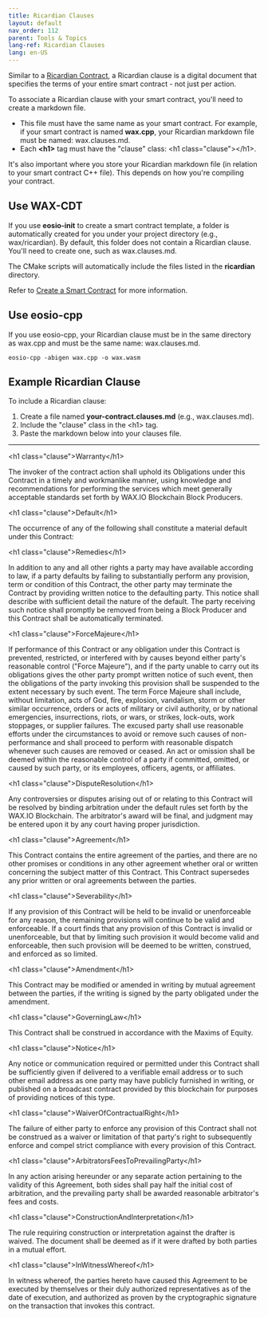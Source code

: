 ```yaml
---
title: Ricardian Clauses
layout: default
nav_order: 112
parent: Tools & Topics
lang-ref: Ricardian Clauses
lang: en-US
---
```


Similar to a [Ricardian Contract](/en/tools/ricardian_contract), a Ricardian clause is a digital document that specifies the terms of your entire smart contract - not just per action. 

To associate a Ricardian clause with your smart contract, you'll need to create a markdown file. 

* This file must have the same name as your smart contract. For example, if your smart contract is named **wax.cpp**, your Ricardian markdown file must be named: wax.clauses.md.
* Each **&lt;h1&gt;** tag must have the "clause" class: &lt;h1 class=&quot;clause&quot;&gt;&lt;/h1&gt;.

It's also important where you store your Ricardian markdown file (in relation to your smart contract C++ file). This depends on how you're compiling your contract.

## Use WAX-CDT

If you use **eosio-init** to create a smart contract template, a folder is automatically created for you under your project directory (e.g., wax/ricardian). By default, this folder does not contain a Ricardian clause. You'll need to create one, such as wax.clauses.md.

The CMake scripts will automatically include the files listed in the **ricardian** directory.

Refer to [Create a Smart Contract](/en/dapp-development/smart-contract-quickstart/) for more information.

## Use eosio-cpp

If you use eosio-cpp, your Ricardian clause must be in the same directory as wax.cpp and must be the same name: wax.clauses.md.

```shell
eosio-cpp -abigen wax.cpp -o wax.wasm
```

## Example Ricardian Clause

To include a Ricardian clause:

1. Create a file named **your-contract.clauses.md** (e.g., wax.clauses.md).
2. Include the "clause" class in the &lt;h1&gt; tag.
3. Paste the markdown below into your clauses file.

<hr style="height:1px; border:none; color:#000; background-color:#000; width:100%; text-align:left; margin: 0 auto 0 0;">

&lt;h1 class=&quot;clause&quot;&gt;Warranty&lt;/h1&gt; 

The invoker of the contract action shall uphold its Obligations under this Contract in a timely and workmanlike manner, using knowledge and recommendations for performing the services which meet generally acceptable standards set forth by WAX.IO Blockchain Block Producers. 

&lt;h1 class=&quot;clause&quot;&gt;Default&lt;/h1&gt; 

The occurrence of any of the following shall constitute a material default under this Contract: 

&lt;h1 class=&quot;clause&quot;&gt;Remedies&lt;/h1&gt; 

In addition to any and all other rights a party may have available according to law, if a party defaults by failing to substantially perform any provision, term or condition of this Contract, the other party may terminate the Contract by providing written notice to the defaulting party. This notice shall describe with sufficient detail the nature of the default. The party receiving such notice shall promptly be removed from being a Block Producer and this Contract shall be automatically terminated. 

&lt;h1 class=&quot;clause&quot;&gt;ForceMajeure&lt;/h1&gt; 

If performance of this Contract or any obligation under this Contract is prevented, restricted, or interfered with by causes beyond either party's reasonable control (&quot;Force Majeure&quot;), and if the party unable to carry out its obligations gives the other party prompt written notice of such event, then the obligations of the party invoking this provision shall be suspended to the extent necessary by such event. The term Force Majeure shall include, without limitation, acts of God, fire, explosion, vandalism, storm or other similar occurrence, orders or acts of military or civil authority, or by national emergencies, insurrections, riots, or wars, or strikes, lock-outs, work stoppages, or supplier failures. The excused party shall use reasonable efforts under the circumstances to avoid or remove such causes of non-performance and shall proceed to perform with reasonable dispatch whenever such causes are removed or ceased. An act or omission shall be deemed within the reasonable control of a party if committed, omitted, or caused by such party, or its employees, officers, agents, or affiliates. 

&lt;h1 class=&quot;clause&quot;&gt;DisputeResolution&lt;/h1&gt; 

Any controversies or disputes arising out of or relating to this Contract will be resolved by binding arbitration under the default rules set forth by the WAX.IO Blockchain. The arbitrator's award will be final, and judgment may be entered upon it by any court having proper jurisdiction. 

&lt;h1 class=&quot;clause&quot;&gt;Agreement&lt;/h1&gt; 

This Contract contains the entire agreement of the parties, and there are no other promises or conditions in any other agreement whether oral or written concerning the subject matter of this Contract. This Contract supersedes any prior written or oral agreements between the parties. 

&lt;h1 class=&quot;clause&quot;&gt;Severability&lt;/h1&gt; 

If any provision of this Contract will be held to be invalid or unenforceable for any reason, the remaining provisions will continue to be valid and enforceable. If a court finds that any provision of this Contract is invalid or unenforceable, but that by limiting such provision it would become valid and enforceable, then such provision will be deemed to be written, construed, and enforced as so limited. 

&lt;h1 class=&quot;clause&quot;&gt;Amendment&lt;/h1&gt; 

This Contract may be modified or amended in writing by mutual agreement between the parties, if the writing is signed by the party obligated under the amendment. 

&lt;h1 class=&quot;clause&quot;&gt;GoverningLaw&lt;/h1&gt; 

This Contract shall be construed in accordance with the Maxims of Equity. 

&lt;h1 class=&quot;clause&quot;&gt;Notice&lt;/h1&gt; 

Any notice or communication required or permitted under this Contract shall be sufficiently given if delivered to a verifiable email address or to such other email address as one party may have publicly furnished in writing, or published on a broadcast contract provided by this blockchain for purposes of providing notices of this type. 

&lt;h1 class=&quot;clause&quot;&gt;WaiverOfContractualRight&lt;/h1&gt; 

The failure of either party to enforce any provision of this Contract shall not be construed as a waiver or limitation of that party's right to subsequently enforce and compel strict compliance with every provision of this Contract. 

&lt;h1 class=&quot;clause&quot;&gt;ArbitratorsFeesToPrevailingParty&lt;/h1&gt; 

In any action arising hereunder or any separate action pertaining to the validity of this Agreement, both sides shall pay half the initial cost of arbitration, and the prevailing party shall be awarded reasonable arbitrator's fees and costs. 

&lt;h1 class=&quot;clause&quot;&gt;ConstructionAndInterpretation&lt;/h1&gt; 

The rule requiring construction or interpretation against the drafter is waived. The document shall be deemed as if it were drafted by both parties in a mutual effort. 

&lt;h1 class=&quot;clause&quot;&gt;InWitnessWhereof&lt;/h1&gt; 

In witness whereof, the parties hereto have caused this Agreement to be executed by themselves or their duly authorized representatives as of the date of execution, and authorized as proven by the cryptographic signature on the transaction that invokes this contract.
